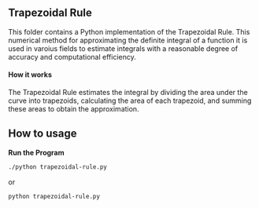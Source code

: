 ## Trapezoidal Rule

This folder contains a Python implementation of the Trapezoidal Rule. This numerical method for approximating the definite integral of a function it is used in varoius fields to estimate integrals with a reasonable degree of accuracy and computational efficiency.

#### How it works
The Trapezoidal Rule estimates the integral by dividing the area under the curve into trapezoids, calculating the area of each trapezoid, and summing these areas to obtain the approximation.

## How to usage

 **Run the Program**
```bash
./python trapezoidal-rule.py
```
or

```bash
python trapezoidal-rule.py
```
